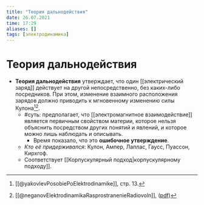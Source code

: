 ```yaml
---
title: "Теория дальнодействия"
date: 26.07.2021
time: 17:29
aliases: []
tags: [электродинамика]
---
```


# Теория дальнодействия

- **Теория дальнодействия** утверждает, что один [[электрический заряд]] действует на другой непосредственно, без каких-либо посредников. При этом, изменение взаимного расположения зарядов должно приводить к мгновенному изменению силы Кулона[^1][^2].
	- #суть: предполагает, что [[электромагнитное взаимодействие]] является первичным свойством материи, которое нельзя объяснить посредством других понятий и явлений, и которое можно лишь наблюдать и описывать. 
		- Время показало, что это **ошибочное утверждение**. 
	- *Кто её придерживался*: Кулон, Ампер, Лаплас, Гаусс, Пуассон, Кирхгоф. 
	- Соответствует [[Корпускулярный подход|корпускулярному подходу]].

[^1]: [[@yakovlevPosobiePoElektrodinamike]], стр. 13.
[^2]: [[@neganovElektrodinamikaRasprostranenieRadiovoln]], ([pdf](zotero://open-pdf/library/items/XN5K97GI?page=18&annotation=QSPNTTPZ))  